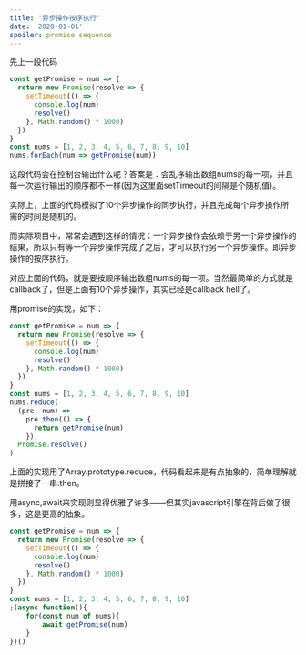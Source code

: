 ```yaml
---
title: '异步操作按序执行'
date: '2020-01-01'
spoiler: promise sequence
---
```

<p style="display:none;">
    audioPlayerSrc:'https://shuw.gitee.io/server/music/hot-river.mp3'
    audioPlayerBg:'https://shuw.gitee.io/server/music/hot-river.png'
<p>

先上一段代码

```jsx
const getPromise = num => {
  return new Promise(resolve => {
    setTimeout(() => {
      console.log(num)
      resolve()
    }, Math.random() * 1000)
  })
}
const nums = [1, 2, 3, 4, 5, 6, 7, 8, 9, 10]
nums.forEach(num => getPromise(num))
```
这段代码会在控制台输出什么呢？答案是：会乱序输出数组nums的每一项，并且每一次运行输出的顺序都不一样(因为这里面setTimeout的间隔是个随机值)。

实际上，上面的代码模拟了10个异步操作的同步执行，并且完成每个异步操作所需的时间是随机的。

而实际项目中，常常会遇到这样的情况：一个异步操作会依赖于另一个异步操作的结果，所以只有等一个异步操作完成了之后，才可以执行另一个异步操作。即异步操作的按序执行。

对应上面的代码，就是要按顺序输出数组nums的每一项。当然最简单的方式就是callback了，但是上面有10个异步操作，其实已经是callback hell了。

用promise的实现，如下：

```jsx
const getPromise = num => {
  return new Promise(resolve => {
    setTimeout(() => {
      console.log(num)
      resolve()
    }, Math.random() * 1000)
  })
}
const nums = [1, 2, 3, 4, 5, 6, 7, 8, 9, 10]
nums.reduce(
  (pre, num) =>
    pre.then(() => {
      return getPromise(num)
    }),
  Promise.resolve()
)

```

上面的实现用了Array.prototype.reduce，代码看起来是有点抽象的，简单理解就是拼接了一串.then。

用async,await来实现则显得优雅了许多——但其实javascript引擎在背后做了很多，这是更高的抽象。

```jsx
const getPromise = num => {
  return new Promise(resolve => {
    setTimeout(() => {
      console.log(num)
      resolve()
    }, Math.random() * 1000)
  })
}
const nums = [1, 2, 3, 4, 5, 6, 7, 8, 9, 10]
;(async function(){
    for(const num of nums){
        await getPromise(num)
    }
})()
```

